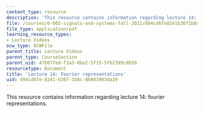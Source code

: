 ```yaml
---
content_type: resource
description: 'This resource contains information regarding lecture 14: fourier representations.'
file: /courses/6-003-signals-and-systems-fall-2011/d94cd6fe8241b36f1b8c8b043903da29_MIT6_003F11_lec14.pdf
file_type: application/pdf
learning_resource_types:
- Lecture Videos
ocw_type: OCWFile
parent_title: Lecture Videos
parent_type: CourseSection
parent_uid: 47b07fed-f3a3-0be2-5f15-5f62399cdb59
resourcetype: Document
title: 'Lecture 14: Fourier representations'
uid: d94cd6fe-8241-b36f-1b8c-8b043903da29
---
```

This resource contains information regarding lecture 14: fourier representations.

